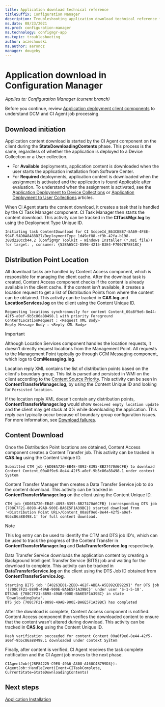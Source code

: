 ```yaml
---
title: Application download technical reference
titleSuffix: Configuration Manager
description: Troubleshooting application download technical reference for Configuration Manager.
ms.date: 08/23/2021
ms.prod: configuration-manager
ms.technology: configmgr-app
ms.topic: troubleshooting
author: aczechowski
ms.author: aaroncz
manager: dougeby
---
```


# Application download in Configuration Manager

*Applies to: Configuration Manager (current branch)*

Before you continue, review [Application deployment client components](client-components-technical-reference.md) to understand DCM and CI Agent job processing.

## Download initiation

Application content download is started by the CI Agent component on the client during the **StateDownloadingContents** phase. This process is the same, regardless of whether the application is deployed to a Device Collection or a User collection.

- For **Available** deployments, application content is downloaded when the user starts the application installation from Software Center.
- For **Required** deployments, application content is downloaded when the assignment is activated and the application is found Applicable after evaluation. To understand when the assignment is activated, see the [Application Deployment to Device Collections](device-deployment-technical-reference.md) or [Application Deployment to User Collections](user-deployment-technical-reference.md) articles.

When CI Agent starts the content download, it creates a task that is handled by the CI Task Manager component. CI Task Manager then starts the content download. This activity can be tracked in the **CITaskMgr.log** by using the Deployment Type Unique ID.

```text
Initiating task ContentDownload for CI ScopeId_B63CEBE7-8A69-4FBE-994F-5AD0A8488D27/DeploymentType_1d49ef88-cf3b-42fa-b198-388d220ccb44.2 (ConfigMgr Toolkit - Windows Installer (*.msi file)) for target: , consumer: {53EA65C2-D596-4215-83E4-F7007B78E18C}
```

## Distribution Point Location

All download tasks are handled by Content Access component, which is responsible for managing the client cache. After the download task is created, Content Access component checks if the content is already available in the client cache. If the content isn't available, it creates a location request to get a list of Distribution Points from where the content can be obtained. This activity can be tracked in **CAS.log** and **LocationServices.log** on the client using the Content Unique ID.

```text
Requesting locations synchronously for content Content_00a8f9e6-8e44-42f5-a0ef-9b5c86a88498.1 with priority Foreground
ContentLocationRequest : <Request XML Body>
Reply Message Body : <Reply XML Body>
```

> [!IMPORTANT]
> Although Location Services component handles the location requests, it doesn't directly request locations from the Management Point. All requests to the Management Point typically go through CCM Messaging component, which logs to **CcmMessaging.log**.

Location reply XML contains the list of distribution points based on the client's boundary group. This list is parsed and persisted in WMI on the client according to the [Content Source Priority](../../core/plan-design/hierarchy/fundamental-concepts-for-content-management.md#content-source-priority). This activity can be seen in **ContentTransferManager.log**, by using the Content Unique ID and looking for `Persisted location`.

If the location reply XML doesn't contain any distribution points, **ContentTransferManager.log** would show `Received empty location update` and the client may get stuck at 0% while downloading the application. This reply can typically occur because of boundary group configuration issues. For more information, see [Download failures](/troubleshoot/mem/configmgr/troubleshoot-application-deployment#download-failures).

## Content Download

Once the Distribution Point locations are obtained, Content Access component creates a Content Transfer job. This activity can be tracked in **CAS.log** using the Content Unique ID.

```text
Submitted CTM job {6D0EA720-EB4E-4893-8395-8B27470A6CFB} to download Content Content_00a8f9e6-8e44-42f5-a0ef-9b5c86a88498.1 under context System
```

Content Transfer Manager then creates a Data Transfer Service job to do the content download. This activity can be tracked in **ContentTransferManager.log** on the client using the Content Unique ID.

```text
CTM job {6D0EA720-EB4E-4893-8395-8B27470A6CFB} (corresponding DTS job {708C7F21-8898-49AB-900E-BA6E5F1A39BC}) started download from '<Distribution Point URL>/Content_00a8f9e6-8e44-42f5-a0ef-9b5c86a88498.1' for full content download.
```

> [!NOTE]
> This log entry can be used to identify the CTM and DTS job ID's, which can be used to track the progress of the Content Transfer in **ContentTransferManager.log** and **DataTransferService.log** respectively.

Data Transfer Service downloads the application content by creating a Background Intelligent Transfer Service (BITS) job and waiting for the download to complete. This activity can be tracked in **DataTransferService.log** on the client using the DTS Job ID obtained from **ContentTransferService.log**.

```text
Starting BITS job '{40263E01-2EDD-462F-ABBA-A5E892CB9229}' for DTS job '{708C7F21-8898-49AB-900E-BA6E5F1A39BC}' under user 'S-1-5-18'.
DTSJob {708C7F21-8898-49AB-900E-BA6E5F1A39BC} in state 'DownloadingData'.
DTS job {708C7F21-8898-49AB-900E-BA6E5F1A39BC} has completed
```

After the download is complete, Content Access component is notified. Content Access component then verifies the downloaded content to ensure that the content wasn't altered during download. This activity can be tracked in **CAS.log** using the Content Unique ID.

```text
Hash verification succeeded for content Content_00a8f9e6-8e44-42f5-a0ef-9b5c86a88498.1 downloaded under context System
```

Finally, after content is verified, CI Agent receives the task complete notification and the CI Agent job moves to the next phase.

```text
CIAgentJob({2BF84225-C9E8-49A6-A308-A160C4B799D3}): CAgentJob::HandleEvent(Event=CITaskComplete, CurrentState=StateDownloadingContents)
```

## Next steps

[Application Installation](deployment-install-technical-reference.md)
